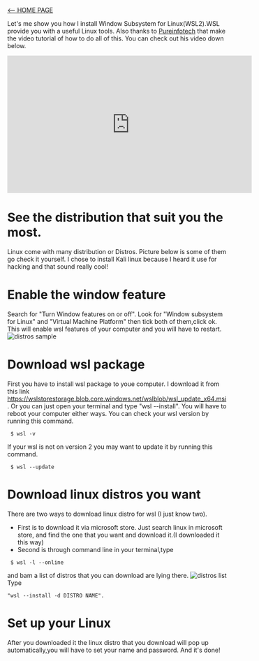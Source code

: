 [<-- HOME PAGE](index.md)

Let's me show you how I install Window Subsystem for Linux(WSL2).WSL provide you with a useful Linux tools. Also thanks to [Pureinfotech](https://www.youtube.com/c/Pureinfotech) that make the video tutorial of how to do all of this. You can check out his video down below.

<iframe width="560" height="315" src="https://www.youtube.com/embed/n-J9438Mv-s" title="YouTube video player" frameborder="0" allow="accelerometer; autoplay; clipboard-write; encrypted-media; gyroscope; picture-in-picture" allowfullscreen></iframe>

# See the distribution that suit you the most.
Linux come with many distribution or Distros. Picture below is some of them go check it yourself. I chose to install Kali linux because I heard it use for hacking and that sound really cool!

# Enable the window feature
Search for "Turn Window features on or off". Look for "Window subsystem for Linux" and "Virtual Machine Platform" then tick both of them,click ok. This will enable wsl features of your computer and you will have to restart.
![distros sample](https://cdn.discordapp.com/attachments/717596102194364490/1004411286559404083/unknown.png)
 
# Download wsl package
First you have to install wsl package to youe computer. I download it from this link https://wslstorestorage.blob.core.windows.net/wslblob/wsl_update_x64.msi. Or you can just open your terminal and type "wsl --install". You will have to reboot your computer either ways. You can check your wsl version by running this command.
```
 $ wsl -v
```
If your wsl is not on version 2 you may want to update it by running this command.
```
 $ wsl --update
```

# Download linux distros you want 
 There are two ways to download linux distro for wsl (I just know two).
  * First is to download it via microsoft store. Just search linux in microsoft store, and find the one that you want and download it.(I downloaded it this way)
  * Second is through command line in your terminal,type 
 ```
  $ wsl -l --online
 ```
and bam a list of distros that you can download are lying there.
![distros list](https://cdn.discordapp.com/attachments/717596102194364490/1004435393908850828/unknown.png)
Type
```
"wsl --install -d DISTRO NAME".
```

# Set up your Linux
After you downloaded it the linux distro that you download will pop up automatically,you will have to set your name and password. And it's done!
  
  

